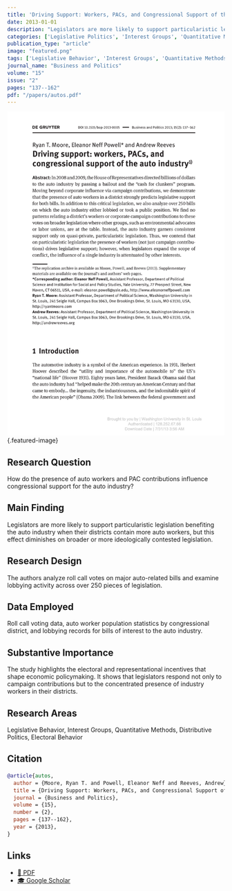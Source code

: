 ```yaml
---
title: 'Driving Support: Workers, PACs, and Congressional Support of the Auto Industry'
date: 2013-01-01
description: "Legislators are more likely to support particularistic legislation benefiting the auto industry when their districts contain more auto workers, but this effect diminishes on broader or more ideologically contested legislation."
categories: ['Legislative Politics', 'Interest Groups', 'Quantitative Methods', 'Distributive Politics', 'Electoral Politics']
publication_type: "article"
image: "featured.png"
tags: ['Legislative Behavior', 'Interest Groups', 'Quantitative Methods', 'Distributive Politics', 'Electoral Behavior']
journal_name: "Business and Politics"
volume: "15"
issue: "2"
pages: "137--162"
pdf: "/papers/autos.pdf"
---
```


![Featured image](featured.png){.featured-image}

## Research Question

How do the presence of auto workers and PAC contributions influence congressional support for the auto industry?

## Main Finding

Legislators are more likely to support particularistic legislation benefiting the auto industry when their districts contain more auto workers, but this effect diminishes on broader or more ideologically contested legislation.

## Research Design

The authors analyze roll call votes on major auto-related bills and examine lobbying activity across over 250 pieces of legislation.

## Data Employed

Roll call voting data, auto worker population statistics by congressional district, and lobbying records for bills of interest to the auto industry.

## Substantive Importance

The study highlights the electoral and representational incentives that shape economic policymaking. It shows that legislators respond not only to campaign contributions but to the concentrated presence of industry workers in their districts.

## Research Areas

Legislative Behavior, Interest Groups, Quantitative Methods, Distributive Politics, Electoral Behavior

## Citation

```bibtex
@article{autos,
  author = {Moore, Ryan T. and Powell, Eleanor Neff and Reeves, Andrew},
  title = {Driving Support: Workers, PACs, and Congressional Support of the Auto Industry},
  journal = {Business and Politics},
  volume = {15},
  number = {2},
  pages = {137--162},
  year = {2013},
}
```

## Links

- [📄 PDF](/papers/autos.pdf)
- [🎓 Google Scholar](https://scholar.google.com/scholar?q=Driving%20Support%3A%20Workers%2C%20PACs%2C%20and%20Congressional%20Support%20of%20the%20Auto%20Industry)